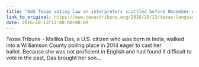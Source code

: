 ```yaml
---
title: "Odd Texas voting law on interpreters scuttled before November election"
link_to_original: https://www.texastribune.org/2016/10/13/texas-language-rules-voters-under-scrutiny-ahead-e/)  
date: 2016-10-13T12:00:00+00:00
---
```

  
Texas Tribune - Mallika Das, a U.S. citizen who was born in India, walked into a Williamson County polling place in 2014 eager to cast her ballot. Because she was not proficient in English and had found it difficult to vote in the past, Das brought her son...  



